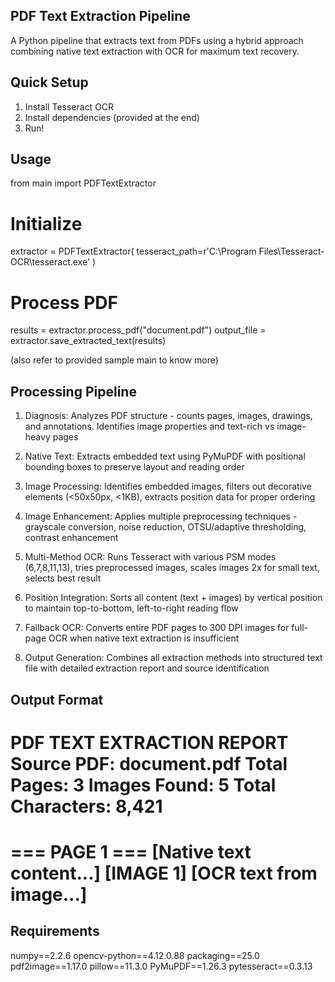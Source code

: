 ## PDF Text Extraction Pipeline

A Python pipeline that extracts text from PDFs using a hybrid approach combining native text extraction with OCR for maximum text recovery.



## Quick Setup
1. Install Tesseract OCR
2. Install dependencies (provided at the end)
3. Run!



## Usage

from main import PDFTextExtractor

# Initialize
extractor = PDFTextExtractor(
    tesseract_path=r'C:\Program Files\Tesseract-OCR\tesseract.exe'
)

# Process PDF
results = extractor.process_pdf("document.pdf")
output_file = extractor.save_extracted_text(results)


(also refer to provided sample main to know more)



## Processing Pipeline

1. Diagnosis: Analyzes PDF structure - counts pages, images, drawings, and annotations. Identifies image properties and text-rich vs image-heavy pages

2. Native Text: Extracts embedded text using PyMuPDF with positional bounding boxes to preserve layout and reading order

3. Image Processing: Identifies embedded images, filters out decorative elements (<50x50px, <1KB), extracts position data for proper ordering

4. Image Enhancement: Applies multiple preprocessing techniques - grayscale conversion, noise reduction, OTSU/adaptive thresholding, contrast enhancement

5. Multi-Method OCR: Runs Tesseract with various PSM modes (6,7,8,11,13), tries preprocessed images, scales images 2x for small text, selects best result

6. Position Integration: Sorts all content (text + images) by vertical position to maintain top-to-bottom, left-to-right reading flow

7. Fallback OCR: Converts entire PDF pages to 300 DPI images for full-page OCR when native text extraction is insufficient

8. Output Generation: Combines all extraction methods into structured text file with detailed extraction report and source identification



## Output Format

PDF TEXT EXTRACTION REPORT
Source PDF: document.pdf
Total Pages: 3
Images Found: 5
Total Characters: 8,421
================================================================================

=== PAGE 1 ===
[Native text content...]
[IMAGE 1]
[OCR text from image...]
==================================================



## Requirements
numpy==2.2.6
opencv-python==4.12.0.88
packaging==25.0
pdf2image==1.17.0
pillow==11.3.0
PyMuPDF==1.26.3
pytesseract==0.3.13
